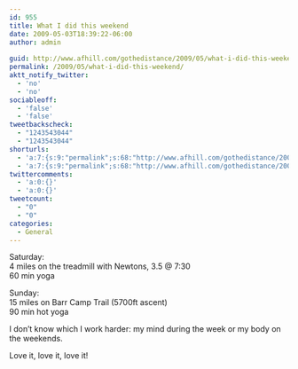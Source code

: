 ```yaml
---
id: 955
title: What I did this weekend
date: 2009-05-03T18:39:22-06:00
author: admin
  
guid: http://www.afhill.com/gothedistance/2009/05/what-i-did-this-weekend/
permalink: /2009/05/what-i-did-this-weekend/
aktt_notify_twitter:
  - 'no'
  - 'no'
sociableoff:
  - 'false'
  - 'false'
tweetbackscheck:
  - "1243543044"
  - "1243543044"
shorturls:
  - 'a:7:{s:9:"permalink";s:68:"http://www.afhill.com/gothedistance/2009/05/what-i-did-this-weekend/";s:7:"tinyurl";s:25:"http://tinyurl.com/pqgo4h";s:4:"isgd";s:17:"http://is.gd/znYB";s:5:"bitly";s:19:"http://bit.ly/cIycr";s:5:"snipr";s:22:"http://snipr.com/hx5vs";s:5:"snurl";s:22:"http://snurl.com/hx5vs";s:7:"snipurl";s:24:"http://snipurl.com/hx5vs";}'
  - 'a:7:{s:9:"permalink";s:68:"http://www.afhill.com/gothedistance/2009/05/what-i-did-this-weekend/";s:7:"tinyurl";s:25:"http://tinyurl.com/pqgo4h";s:4:"isgd";s:17:"http://is.gd/znYB";s:5:"bitly";s:19:"http://bit.ly/cIycr";s:5:"snipr";s:22:"http://snipr.com/hx5vs";s:5:"snurl";s:22:"http://snurl.com/hx5vs";s:7:"snipurl";s:24:"http://snipurl.com/hx5vs";}'
twittercomments:
  - 'a:0:{}'
  - 'a:0:{}'
tweetcount:
  - "0"
  - "0"
categories:
  - General
---
```

Saturday:  
4 miles on the treadmill with Newtons, 3.5 @ 7:30  
60 min yoga

Sunday:  
15 miles on Barr Camp Trail (5700ft ascent)  
90 min hot yoga

I don&#8217;t know which I work harder: my mind during the week or my body on the weekends. 

Love it, love it, love it!